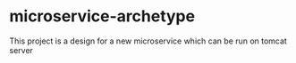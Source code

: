 # microservice-archetype
This project is a design for a new microservice which can be run on tomcat server
